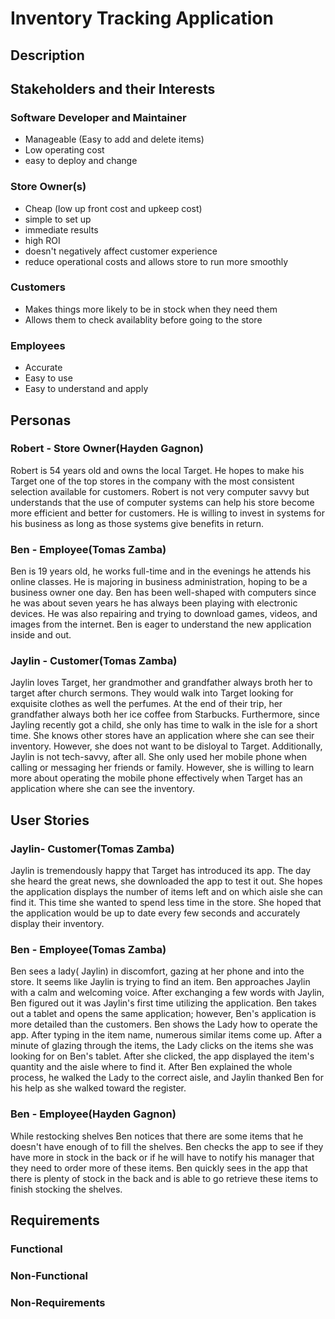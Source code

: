 # Inventory Tracking Application

## Description

## Stakeholders and their Interests

### Software Developer and Maintainer
- Manageable (Easy to add and delete items)
- Low operating cost
- easy to deploy and change

### Store Owner(s)
- Cheap (low up front cost and upkeep cost)
- simple to set up
- immediate results
- high ROI
- doesn't negatively affect customer experience
- reduce operational costs and allows store to run more smoothly

### Customers
- Makes things more likely to be in stock when they need them
- Allows them to check availablity before going to the store

### Employees
- Accurate
- Easy to use
- Easy to understand and apply

## Personas

### Robert - Store Owner(Hayden Gagnon)

Robert is 54 years old and owns the local Target. He hopes to make his Target one of the top stores in the company with the most consistent selection available for customers. Robert is not very computer savvy but understands that the use of computer systems can help his store become more efficient and better for customers. He is willing to invest in systems for his business as long as those systems give benefits in return.

### Ben - Employee(Tomas Zamba)

Ben is 19 years old, he works full-time and in the evenings he attends his online classes. He is majoring in business administration, hoping to be a business owner one day. Ben has been well-shaped with computers since he was about seven years he has always been playing with electronic devices. He was also repairing and trying to download games, videos, and images from the internet. Ben is eager to understand the new application inside and out.

### Jaylin - Customer(Tomas Zamba)

Jaylin loves Target, her grandmother and grandfather always broth her to target after church sermons. They would walk into Target looking for exquisite clothes as well the perfumes. At the end of their trip, her grandfather always both her ice coffee from Starbucks. Furthermore, since Jayling recently got a child, she only has time to walk in the isle for a short time. She knows other stores have an application where she can see their inventory. However, she does not want to be disloyal to Target. Additionally, Jaylin is not tech-savvy, after all. She only used her mobile phone when calling or messaging her friends or family. However, she is willing to learn more about operating the mobile phone effectively when Target has an application where she can see the inventory.

## User Stories

### Jaylin- Customer(Tomas Zamba)

Jaylin is tremendously happy that Target has introduced its app. The day she heard the great news, she downloaded the app to test it out. She hopes the application displays the number of items left and on which aisle she can find it. This time she wanted to spend less time in the store. She hoped that the application would be up to date every few seconds and accurately display their inventory.

### Ben - Employee(Tomas Zamba)

Ben sees a lady( Jaylin) in discomfort, gazing at her phone and into the store. It seems like Jaylin is trying to find an item. Ben approaches Jaylin with a calm and welcoming voice. After exchanging a few words with Jaylin, Ben figured out it was Jaylin's first time utilizing the application. Ben takes out a tablet and opens the same application; however, Ben's application is more detailed than the customers. Ben shows the Lady how to operate the app. After typing in the item name, numerous similar items come up. After a minute of glazing through the items, the Lady clicks on the items she was looking for on Ben's tablet. After she clicked, the app displayed the item's quantity and the aisle where to find it. After Ben explained the whole process, he walked the Lady to the correct aisle, and Jaylin thanked Ben for his help as she walked toward the register.

### Ben - Employee(Hayden Gagnon)

While restocking shelves Ben notices that there are some items that he doesn't have enough of to fill the shelves. Ben checks the app to see if they have more in stock in the back or if he will have to notify his manager that they need to order more of these items. Ben quickly sees in the app that there is plenty of stock in the back and is able to go retrieve these items to finish stocking the shelves. 

## Requirements

### Functional

### Non-Functional

### Non-Requirements
